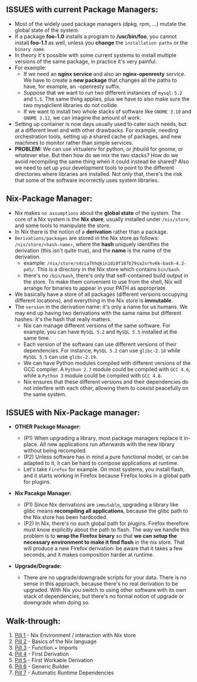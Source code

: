 ## ISSUES with current Package Managers:

* Most of the widely used package managers (dpkg, rpm, ...) mutate the global state of the system.
* If a package **foo-1.0** installs a program to **/usr/bin/foo**, you cannot install **foo-1.1** as well, unless you **change** the `installation paths` or the `binary name`.
* In theory it's possible with some current systems to install multiple versions of the same package, in practice it's very painful.
* For example:
    - If we need an **nginx service** and also an **nginx-openresty** service. We have to create a **new package** that changes all the paths to have, for example, an -openresty suffix.
    - Suppose that we want to run two different instances of `mysql`: `5.2` and `5.5`. The same thing applies, plus we have to also make sure the two mysqlclient libraries do not collide.
    -  If we want to install two whole stacks of software like `GNOME 3.10` and `GNOME 3.12`, we can imagine the amount of work.
* Setting up container is now days usually used to cater such needs, but at a different level and with other drawbacks. For example, needing orchestration tools, setting up a shared cache of packages, and new machines to monitor rather than simple services.
* **PROBLEM:** We can use virtualenv for python, or jhbuild for gnome, or whatever else. But then how do we mix the two stacks? How do we avoid recompiling the same thing when it could instead be shared? Also we need to set up your development tools to point to the different directories where libraries are installed. Not only that, there's the risk that some of the software incorrectly uses system libraries.

## Nix-Package Manager:

* Nix makes `no assumptions` about the **global state** of the system. The core of a Nix system is the **Nix store**, usually installed under `/nix/store`, and some tools to manipulate the store.
* In Nix there is the notion of a **derivation** rather than a package.
* `Derivations/packages` are stored in the Nix store as follows: `/nix/store/«hash-name»`, where the **hash** uniquely identifies the derivation (this isn't quite true), and the **name** is the name of the derivation.
    - example: `/nix/store/s4zia7hhqkin1di0f187b79sa2srhv6k-bash-4.2-p45/`. This is a directory in the Nix store which contains `bin/bash`.
    - there's no `/bin/bash`, there's only that self-contained build output in the store. To make them convenient to use from the shell, Nix will arrange for binaries to appear in your PATH as appropriate.
* We basically have a store of all packages (different versions occupying different locations), and everything in the Nix store is **immutable**.
* The `version` in the derivation name: it's only a name for us humans. We may end up having two derivations with the same name but different hashes: it's the hash that really matters.
    - Nix can manage different versions of the same software. For example, you can have `MySQL 5.2` and `MySQL 5.5` installed at the same time.
    - Each version of the software can use different versions of their dependencies. For instance, `MySQL 5.2` can use `glibc-2.18` while `MySQL 5.5` can use `glibc-2.19`.
    - We can have Python modules compiled with different versions of the GCC compiler. A `Python 2.7` module could be compiled with `GCC 4.6`, while a `Python 3` module could be compiled with `GCC 4.8`.
    - Nix ensures that these different versions and their dependencies do not interfere with each other, allowing them to coexist peacefully on the same system.

## ISSUES with Nix-Package manager:

* **OTHER Package Manager:** 
    - (P1) When upgrading a library, most package managers replace it in-place. All new applications run afterwards with the new library without being recompiled.
    - (P2) Unless software has in mind a pure functional model, or can be adapted to it, it can be hard to compose applications at runtime.
    - Let's take `Firefox` for example. On most systems, you install flash, and it starts working in Firefox because Firefox looks in a global path for plugins.

* **Nix Pacakge Manager:**
    - (P1) Since Nix derivations are `immutable`, upgrading a library like glibc means **recompiling all applications**, because the glibc path to the Nix store has been hardcoded.
    - (P2) In Nix, there's no such global path for plugins. Firefox therefore must know explicitly about the path to flash. The way we handle this problem is to **wrap the Firefox binary** so that **we can setup the necessary environment to make it find flash** in the nix store. That will produce a new Firefox derivation: be aware that it takes a few seconds, and it makes composition harder at runtime.

* **Upgrade/Degrade:**
  - There are no upgrade/downgrade scripts for your data. There is no sense in this approach, because there's no real derivation to be upgraded. With Nix you switch to using other software with its own stack of dependencies, but there's no formal notion of upgrade or downgrade when doing so.

## Walk-through:

1. [Pill 1](https://github.com/PsychoPunkSage/NixPills/tree/main/pill01) - Nix Environment / interaction with Nix store
2. [Pill 2](https://github.com/PsychoPunkSage/NixPills/tree/main/pill02) - Basics of the Nix language
3. [Pill 3](https://github.com/PsychoPunkSage/NixPills/tree/main/pill03) - Function + Imports
4. [Pill 4](https://github.com/PsychoPunkSage/NixPills/tree/main/pill04) - First Derivation
5. [Pill 5](https://github.com/PsychoPunkSage/NixPills/tree/main/pill05) - First Workable Derivation
6. [Pill 6](https://github.com/PsychoPunkSage/NixPills/tree/main/pill06) - Generic Builder
6. [Pill 7](https://github.com/PsychoPunkSage/NixPills/tree/main/pill07) - Automatic Runtime Dependencies